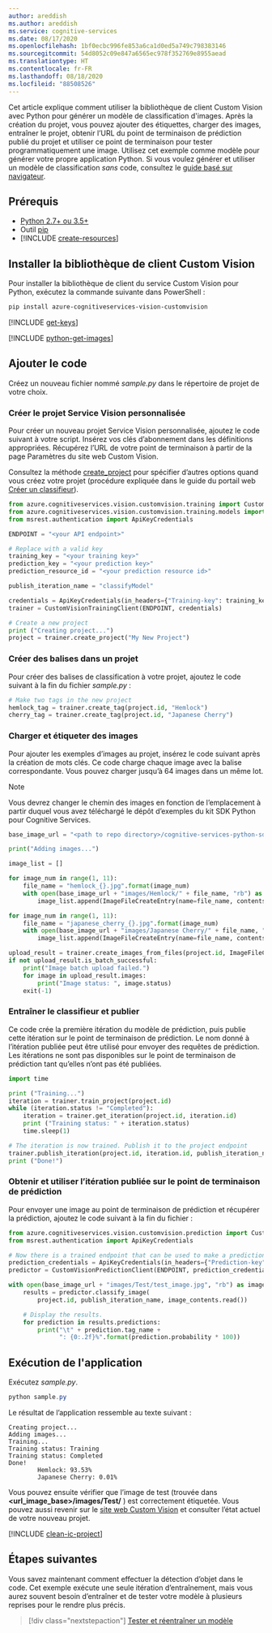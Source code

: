 ```yaml
---
author: areddish
ms.author: areddish
ms.service: cognitive-services
ms.date: 08/17/2020
ms.openlocfilehash: 1bf0ecbc996fe853a6ca1d0ed5a749c798383146
ms.sourcegitcommit: 54d8052c09e847a6565ec978f352769e8955aead
ms.translationtype: HT
ms.contentlocale: fr-FR
ms.lasthandoff: 08/18/2020
ms.locfileid: "88508526"
---
```

Cet article explique comment utiliser la bibliothèque de client Custom Vision avec Python pour générer un modèle de classification d'images. Après la création du projet, vous pouvez ajouter des étiquettes, charger des images, entraîner le projet, obtenir l’URL du point de terminaison de prédiction publié du projet et utiliser ce point de terminaison pour tester programmatiquement une image. Utilisez cet exemple comme modèle pour générer votre propre application Python. Si vous voulez générer et utiliser un modèle de classification _sans_ code, consultez le [guide basé sur navigateur](../../getting-started-build-a-classifier.md).

## <a name="prerequisites"></a>Prérequis

- [Python 2.7+ ou 3.5+](https://www.python.org/downloads/)
- Outil [pip](https://pip.pypa.io/en/stable/installing/)
- [!INCLUDE [create-resources](../../includes/create-resources.md)]

## <a name="install-the-custom-vision-client-library"></a>Installer la bibliothèque de client Custom Vision

Pour installer la bibliothèque de client du service Custom Vision pour Python, exécutez la commande suivante dans PowerShell :

```powershell
pip install azure-cognitiveservices-vision-customvision
```

[!INCLUDE [get-keys](../../includes/get-keys.md)]

[!INCLUDE [python-get-images](../../includes/python-get-images.md)]

## <a name="add-the-code"></a>Ajouter le code

Créez un nouveau fichier nommé *sample.py* dans le répertoire de projet de votre choix.

### <a name="create-the-custom-vision-service-project"></a>Créer le projet Service Vision personnalisée

Pour créer un nouveau projet Service Vision personnalisée, ajoutez le code suivant à votre script. Insérez vos clés d’abonnement dans les définitions appropriées. Récupérez l’URL de votre point de terminaison à partir de la page Paramètres du site web Custom Vision.

Consultez la méthode [create_project](https://docs.microsoft.com/python/api/azure-cognitiveservices-vision-customvision/azure.cognitiveservices.vision.customvision.training.operations.customvisiontrainingclientoperationsmixin?view=azure-python#create-project-name--description-none--domain-id-none--classification-type-none--target-export-platforms-none--custom-headers-none--raw-false----operation-config-) pour spécifier d’autres options quand vous créez votre projet (procédure expliquée dans le guide du portail web [Créer un classifieur](../../getting-started-build-a-classifier.md)).  

```Python
from azure.cognitiveservices.vision.customvision.training import CustomVisionTrainingClient
from azure.cognitiveservices.vision.customvision.training.models import ImageFileCreateBatch, ImageFileCreateEntry
from msrest.authentication import ApiKeyCredentials

ENDPOINT = "<your API endpoint>"

# Replace with a valid key
training_key = "<your training key>"
prediction_key = "<your prediction key>"
prediction_resource_id = "<your prediction resource id>"

publish_iteration_name = "classifyModel"

credentials = ApiKeyCredentials(in_headers={"Training-key": training_key})
trainer = CustomVisionTrainingClient(ENDPOINT, credentials)

# Create a new project
print ("Creating project...")
project = trainer.create_project("My New Project")
```

### <a name="create-tags-in-the-project"></a>Créer des balises dans un projet

Pour créer des balises de classification à votre projet, ajoutez le code suivant à la fin du fichier *sample.py* :

```Python
# Make two tags in the new project
hemlock_tag = trainer.create_tag(project.id, "Hemlock")
cherry_tag = trainer.create_tag(project.id, "Japanese Cherry")
```

### <a name="upload-and-tag-images"></a>Charger et étiqueter des images

Pour ajouter les exemples d’images au projet, insérez le code suivant après la création de mots clés. Ce code charge chaque image avec la balise correspondante. Vous pouvez charger jusqu’à 64 images dans un même lot.

> [!NOTE]
> Vous devrez changer le chemin des images en fonction de l’emplacement à partir duquel vous avez téléchargé le dépôt d’exemples du kit SDK Python pour Cognitive Services.

```Python
base_image_url = "<path to repo directory>/cognitive-services-python-sdk-samples/samples/vision/"

print("Adding images...")

image_list = []

for image_num in range(1, 11):
    file_name = "hemlock_{}.jpg".format(image_num)
    with open(base_image_url + "images/Hemlock/" + file_name, "rb") as image_contents:
        image_list.append(ImageFileCreateEntry(name=file_name, contents=image_contents.read(), tag_ids=[hemlock_tag.id]))

for image_num in range(1, 11):
    file_name = "japanese_cherry_{}.jpg".format(image_num)
    with open(base_image_url + "images/Japanese Cherry/" + file_name, "rb") as image_contents:
        image_list.append(ImageFileCreateEntry(name=file_name, contents=image_contents.read(), tag_ids=[cherry_tag.id]))

upload_result = trainer.create_images_from_files(project.id, ImageFileCreateBatch(images=image_list))
if not upload_result.is_batch_successful:
    print("Image batch upload failed.")
    for image in upload_result.images:
        print("Image status: ", image.status)
    exit(-1)
```

### <a name="train-the-classifier-and-publish"></a>Entraîner le classifieur et publier

Ce code crée la première itération du modèle de prédiction, puis publie cette itération sur le point de terminaison de prédiction. Le nom donné à l’itération publiée peut être utilisé pour envoyer des requêtes de prédiction. Les itérations ne sont pas disponibles sur le point de terminaison de prédiction tant qu’elles n’ont pas été publiées.

```Python
import time

print ("Training...")
iteration = trainer.train_project(project.id)
while (iteration.status != "Completed"):
    iteration = trainer.get_iteration(project.id, iteration.id)
    print ("Training status: " + iteration.status)
    time.sleep(1)

# The iteration is now trained. Publish it to the project endpoint
trainer.publish_iteration(project.id, iteration.id, publish_iteration_name, prediction_resource_id)
print ("Done!")
```

### <a name="get-and-use-the-published-iteration-on-the-prediction-endpoint"></a>Obtenir et utiliser l’itération publiée sur le point de terminaison de prédiction

Pour envoyer une image au point de terminaison de prédiction et récupérer la prédiction, ajoutez le code suivant à la fin du fichier :

```python
from azure.cognitiveservices.vision.customvision.prediction import CustomVisionPredictionClient
from msrest.authentication import ApiKeyCredentials

# Now there is a trained endpoint that can be used to make a prediction
prediction_credentials = ApiKeyCredentials(in_headers={"Prediction-key": prediction_key})
predictor = CustomVisionPredictionClient(ENDPOINT, prediction_credentials)

with open(base_image_url + "images/Test/test_image.jpg", "rb") as image_contents:
    results = predictor.classify_image(
        project.id, publish_iteration_name, image_contents.read())

    # Display the results.
    for prediction in results.predictions:
        print("\t" + prediction.tag_name +
              ": {0:.2f}%".format(prediction.probability * 100))
```

## <a name="run-the-application"></a>Exécution de l'application

Exécutez *sample.py*.

```powershell
python sample.py
```

Le résultat de l’application ressemble au texte suivant :

```console
Creating project...
Adding images...
Training...
Training status: Training
Training status: Completed
Done!
        Hemlock: 93.53%
        Japanese Cherry: 0.01%
```

Vous pouvez ensuite vérifier que l’image de test (trouvée dans **<url_image_base>/images/Test/** ) est correctement étiquetée. Vous pouvez aussi revenir sur le [site web Custom Vision](https://customvision.ai) et consulter l’état actuel de votre nouveau projet.

[!INCLUDE [clean-ic-project](../../includes/clean-ic-project.md)]

## <a name="next-steps"></a>Étapes suivantes

Vous savez maintenant comment effectuer la détection d’objet dans le code. Cet exemple exécute une seule itération d’entraînement, mais vous aurez souvent besoin d’entraîner et de tester votre modèle à plusieurs reprises pour le rendre plus précis.

> [!div class="nextstepaction"]
> [Tester et réentraîner un modèle](../../test-your-model.md)
